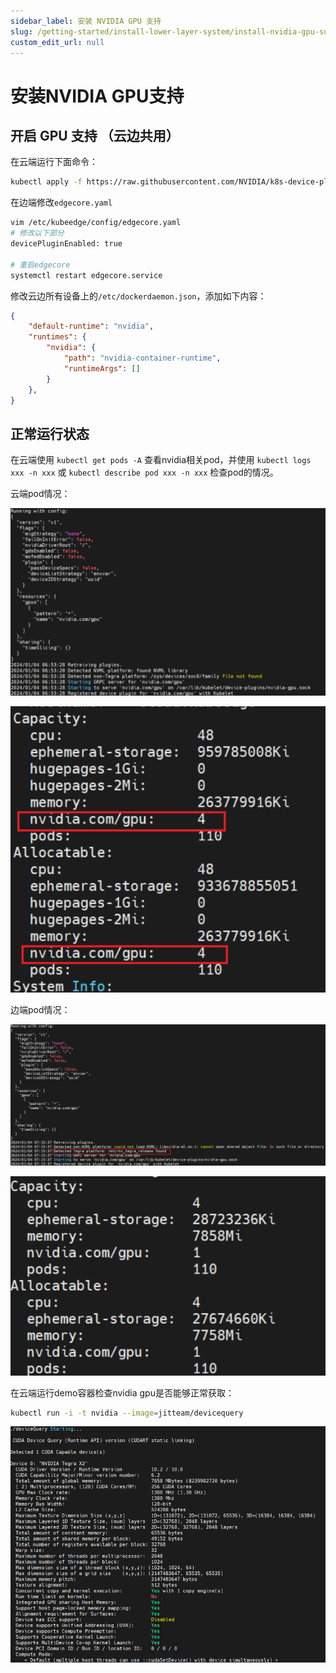```yaml
---
sidebar_label: 安装 NVIDIA GPU 支持
slug: /getting-started/install-lower-layer-system/install-nvidia-gpu-support
custom_edit_url: null
---
```


# 安装NVIDIA GPU支持

## 开启 GPU 支持 （云边共用）

在云端运行下面命令：
```bash
kubectl apply -f https://raw.githubusercontent.com/NVIDIA/k8s-device-plugin/v0.13.0/nvidia-device-plugin.yml
```

在边端修改`edgecore.yaml`
```bash
vim /etc/kubeedge/config/edgecore.yaml
# 修改以下部分
devicePluginEnabled: true

# 重启edgecore
systemctl restart edgecore.service
```

修改云边所有设备上的`/etc/dockerdaemon.json`，添加如下内容：
```json
{
    "default-runtime": "nvidia",
    "runtimes": {
        "nvidia": {
            "path": "nvidia-container-runtime",
            "runtimeArgs": []
        }
    },
}
```

## 正常运行状态

在云端使用 `kubectl get pods -A` 查看nvidia相关pod，并使用 `kubectl logs xxx -n xxx` 或 `kubectl describe pod xxx -n xxx` 检查pod的情况。

云端pod情况：

![nvidia-plugin1.png](/img/install/nvidia-plugin1.png)

[//]: # (<img src="/img/install/nvidia-plugin1.png" alt="nvidia-plugin1.png" style="zoom:67%;" />)

![nvidia-plugin2.png](/img/install/nvidia-plugin2.png)

边端pod情况：

![nvidia-plugin3.png](/img/install/nvidia-plugin3.png)

![nvidia-plugin4.png](/img/install/nvidia-plugin4.png)


在云端运行demo容器检查nvidia gpu是否能够正常获取：
```bash
kubectl run -i -t nvidia --image=jitteam/devicequery
```

![nvidia-plugin5.png](/img/install/nvidia-plugin5.png)
